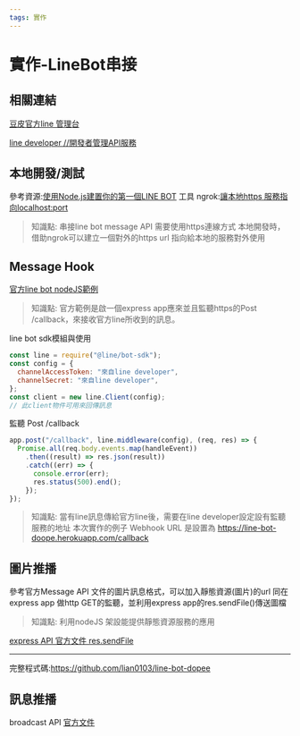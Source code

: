 ```yaml
---
tags: 實作
---
```

# 實作-LineBot串接
## 相關連結

[豆皮官方line 管理台](https://manager.line.biz/account/@928wyrpi)

[line developer //開發者管理API服務](https://developers.line.biz/console/channel/1656497673/basics)

## 本地開發/測試
參考資源:[使用Node.js建置你的第一個LINE BOT](https://medium.com/pyradise/%E4%BD%BF%E7%94%A8node-js%E5%BB%BA%E7%BD%AE%E4%BD%A0%E7%9A%84%E7%AC%AC%E4%B8%80%E5%80%8Bline-bot-590b7ba7a28a)
工具 ngrok:[讓本地https 服務指向localhost:port](https://dashboard.ngrok.com/get-started/setup)

> 知識點: 串接line bot message API 需要使用https連線方式
> 本地開發時，借助ngrok可以建立一個對外的https url 指向給本地的服務對外使用

## Message Hook

[官方line bot nodeJS範例](https://github.com/line/line-bot-sdk-nodejs/tree/next/examples/echo-bot)

>知識點: 官方範例是啟一個express app應來並且監聽https的Post /callback，來接收官方line所收到的訊息。

line bot sdk模組與使用
```javascript
const line = require("@line/bot-sdk");
const config = {
  channelAccessToken: "來自line developer",
  channelSecret: "來自line developer",
};
const client = new line.Client(config);
// 此client物件可用來回傳訊息
```

監聽 Post /callback
```javascript
app.post("/callback", line.middleware(config), (req, res) => {
  Promise.all(req.body.events.map(handleEvent))
    .then((result) => res.json(result))
    .catch((err) => {
      console.error(err);
      res.status(500).end();
    });
});
```

>知識點: 當有line訊息傳給官方line後，需要在line developer設定設有監聽服務的地址
>本次實作的例子 Webhook URL 是設置為  https://line-bot-doope.herokuapp.com/callback



## 圖片推播
參考官方Message API 文件的圖片訊息格式，可以加入靜態資源(圖片)的url
同在express app 做http GET的監聽，並利用express app的res.sendFile()傳送圖檔

> 知識點: 利用nodeJS 架設能提供靜態資源服務的應用

[express API 官方文件 res.sendFile](http://expressjs.com/en/api.html#res.sendFile)

---

完整程式碼:https://github.com/lian0103/line-bot-dopee

## 訊息推播

broadcast API [官方文件](https://developers.line.biz/en/reference/messaging-api/#send-broadcast-message)

